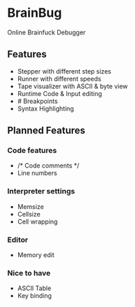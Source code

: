 # BrainBug
Online Brainfuck Debugger 

## Features
- Stepper with different step sizes
- Runner with different speeds
- Tape visualizer with ASCII & byte view
- Runtime Code & Input editing
- \# Breakpoints
- Syntax Highlighting

## Planned Features

### Code features
- /* Code comments */
- Line numbers

### Interpreter settings
- Memsize
- Cellsize
- Cell wrapping

### Editor
- Memory edit

### Nice to have
- ASCII Table
- Key binding
